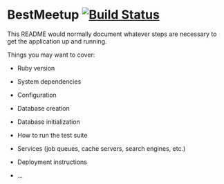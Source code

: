# BestMeetup  [![Build Status](https://travis-ci.org/BestMeetup/Backend.svg?branch=master)](https://travis-ci.org/BestMeetup/Backend)

This README would normally document whatever steps are necessary to get the
application up and running.

Things you may want to cover:

* Ruby version

* System dependencies

* Configuration

* Database creation

* Database initialization

* How to run the test suite

* Services (job queues, cache servers, search engines, etc.)

* Deployment instructions

* ...
